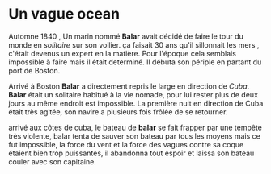 # Un vague ocean

Automne 1840 , Un marin nommé **Balar** avait décidé de faire le tour du monde en *solitaire* sur son voilier. ça faisait 30 ans qu'il sillonnait les mers , c'était devenus un expert en la matière.
Pour l'époque cela semblais impossible à faire mais il était determiné.
Il débuta son périple en partant du port de Boston.

Arrivé à Boston **Balar** a directement repris le large en direction de *Cuba*. **Balar** était un solitaire habitué à la vie nomade, pour lui rester plus de deux jours au même endroit est impossible. La première nuit en direction de Cuba était très agitée, son navire a plusieurs fois frôlée de se retourner.

arrivé aux côtes de cuba, le bateau de **balar** se fait frapper par une tempête très violente, balar tenta de sauver son bateau par tous les moyens mais ce fut impossible, la force du vent et la force des vagues contre sa coque étaient bien trop puissantes, il abandonna tout espoir et laissa son bateau couler avec son capitaine.